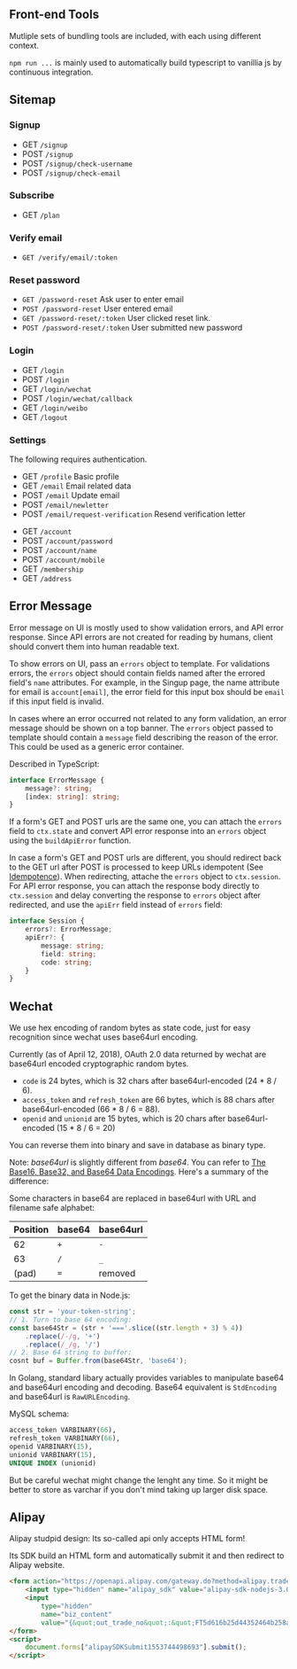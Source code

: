 ## Front-end Tools

Mutliple sets of bundling tools are included, with each using different context.

`npm run ...` is mainly used to automatically build typescript to vanillia js by continuous integration.



## Sitemap

### Signup
* GET `/signup`
* POST `/signup`
* POST `/signup/check-username`
* POST `/signup/check-email`

### Subscribe

* GET `/plan`

### Verify email
* `GET /verify/email/:token`

### Reset password
* `GET /password-reset` Ask user to enter email
* `POST /password-reset` User entered email
* `GET /password-reset/:token` User clicked reset link.
* `POST /password-reset/:token`  User submitted new password

### Login
* GET `/login`
* POST `/login`
* GET `/login/wechat`
* POST `/login/wechat/callback`
* GET `/login/weibo`
* GET `/logout`

### Settings

The following requires authentication.

* GET `/profile` Basic profile
* GET `/email` Email related data
* POST `/email` Update email
* POST `/email/newletter`
* POST `/email/request-verification` Resend verification letter
<!-- * GET `/email/confirm-verification/:token` Verify email -->
* GET `/account`
* POST `/account/password`
* POST `/account/name`
* POST `/account/mobile`
* GET `/membership`
* GET `/address`

## Error Message

Error message on UI is mostly used to show validation errors, and API error response. Since API errors are not created for reading by humans, client should convert them into human readable text.

To show errors on UI, pass an `errors` object to template. For validations errors, the `errors` object should contain fields named after the errored field's `name` attributes. For example, in the Singup page, the name attribute for email is `account[email]`, the error field for this input box should be `email` if this input field is invalid.

In cases where an error occurred not related to any form validation, an error message should be shown on a top banner. The `errors` object passed to template should contain a `message` field describing the reason of the error. This could be used as a generic error container.

Described in TypeScript:
```ts
interface ErrorMessage {
    message?: string;
    [index: string]: string;
}
```

If a form's GET and POST urls are the same one, you can attach the `errors` field to `ctx.state` and convert API error response into an `errors` object using the `buildApiError` function.

In case a form's GET and POST urls are different, you should redirect back to the GET url after POST is processed to keep URLs idempotent (See [Idempotence](https://en.wikipedia.org/wiki/Idempotence)). When redirecting, attache the `errors` object to `ctx.session`. For API error response, you can attach the response body directly to `ctx.session` and delay converting the response to `errors` object after redirected, and use the `apiErr` field instead of `errors` field:

```ts
interface Session {
    errors?: ErrorMessage;
    apiErr?: {
        message: string;
        field: string;
        code: string;
    }
}
```
## Wechat

We use hex encoding of random bytes as state code, just for easy recognition since wechat uses base64url encoding.

Currently (as of April 12, 2018), OAuth 2.0 data returned by wechat are base64url encoded cryptographic random bytes.

* `code` is 24 bytes, which is 32 chars after base64url-encoded (24 * 8 / 6).
* `access_token` and `refresh_token` are 66 bytes, which is 88 chars after base64url-encoded (66 * 8 / 6 = 88).
* `openid` and `unionid` are 15 bytes, which is 20 chars after base64url-encoded (15 * 8 / 6 = 20)

You can reverse them into binary and save in database as binary type.

Note: *base64url* is slightly different from *base64*. You can refer to [The Base16, Base32, and Base64 Data Encodings](https://tools.ietf.org/html/rfc4648). Here's a summary of the difference:

Some characters in base64 are replaced in base64url with URL and filename safe alphabet:

Position | base64 | base64url
-------- | ------ | --------
62 | `+` | `-`
63 | `/` | `_`
(pad) | `=` | removed

To get the binary data in Node.js:
```js
const str = 'your-token-string';
// 1. Turn to base 64 encoding:
const base64Str = (str + '==='.slice((str.length + 3) % 4))
    .replace(/-/g, '+')
    .replace(/_/g, '/')
// 2. Base 64 string to buffer:
cosnt buf = Buffer.from(base64Str, 'base64');
```

In Golang, standard libary actually provides variables to manipulate base64 and base64url encoding and decoding. Base64 equivalent is `StdEncoding` and base64url is `RawURLEncoding`.

MySQL schema:
```sql
access_token VARBINARY(66),
refresh_token VARBINARY(66),
openid VARBINARY(15),
unionid VARBINARY(15),
UNIQUE INDEX (unionid)
```

But be careful wechat might change the lenght any time. So it might be better to store as varchar if you don't mind taking up larger disk space.

## Alipay

Alipay studpid design: Its so-called api only accepts HTML form!

Its SDK build an HTML form and automatically submit it and  then redirect to Alipay website.

```html
<form action="https://openapi.alipay.com/gateway.do?method=alipay.trade.page.pay&app_id=2018053060263354&charset=utf-8&version=1.0&sign_type=RSA2&timestamp=2019-03-28%2011%3A41%3A38&notify_url=http%3A%2F%2Fwww.ftacademy.cn%2Fapi%2Fsandbox%2Fcallback%2Falipay&sign=kHoLkQHZMQ1TC4LNcptrjx73G05QMZihGuw9iic3Me7CUCIQNsdkGBISiordNtodO2yJRGLbeKYoG5w7ELyiZFshj%2FjY1d4vfCYpFtpGa2DMYs1vP4aO425SLpBKG4OYsDVYTpXY%2FRUzvAcB83HILbXvTtVCsx6cPzskkYmRRplV7W6KOCm5XbNixKB76QuJooRHkqgPxpo%2F%2BchjcSEfb96twutnE1pzPu%2FjpkeU3ES3ARt2j%2FjXhj9Z3%2FmfistAnMzqNfRMDQfKrtLpTX%2BEk%2BgeqIQZur3ah0wCAuGWNVqkIgGN9ef9682RYrzVlMKcFBlW3ewfDoF5LLEP4Ae5IA%3D%3D" method="post" name="alipaySDKSubmit1553744498693" id="alipaySDKSubmit1553744498693">
    <input type="hidden" name="alipay_sdk" value="alipay-sdk-nodejs-3.0.4" />
    <input 
        type="hidden" 
        name="biz_content" 
        value="{&quot;out_trade_no&quot;:&quot;FT5d616b25d44352464b258a1849d2a3730f12a51a3b04df548cb82d62b2ab3dae&quot;,&quot;product_code&quot;:&quot;FAST_INSTANT_TRADE_PAY&quot;,&quot;total_amount&quot;:&quot;0.0.1&quot;,&quot;subject&quot;:&quot;会员测试&quot;}" />   
</form>      
<script>
    document.forms["alipaySDKSubmit1553744498693"].submit();
</script>
```
